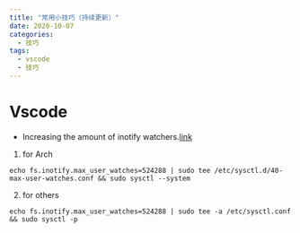 ```yaml
---
title: "常用小技巧（持续更新）"
date: 2020-10-07
categories:
  - 技巧
tags:
  - vscode
  - 技巧
---
```

# Vscode
- Increasing the amount of inotify watchers.[link](https://github.com/guard/listen/wiki/Increasing-the-amount-of-inotify-watchers)

1. for Arch
``` shell
echo fs.inotify.max_user_watches=524288 | sudo tee /etc/sysctl.d/40-max-user-watches.conf && sudo sysctl --system
```

2. for others
``` shell
echo fs.inotify.max_user_watches=524288 | sudo tee -a /etc/sysctl.conf && sudo sysctl -p
```
